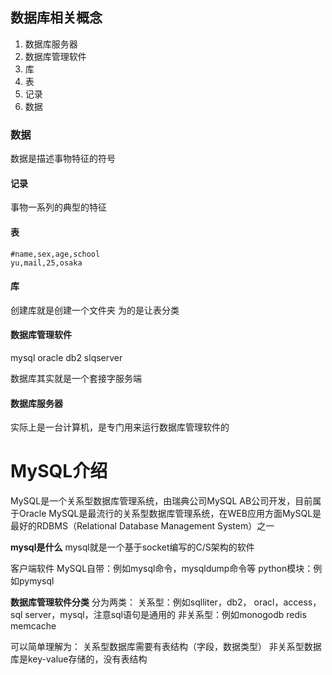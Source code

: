 ## 数据库相关概念

1. 数据库服务器
2. 数据库管理软件
3. 库
4. 表
5. 记录
6. 数据

### 数据

数据是描述事物特征的符号

#### 记录

事物一系列的典型的特征

#### 表

```
#name,sex,age,school
yu,mail,25,osaka
```

#### 库

创建库就是创建一个文件夹
为的是让表分类

#### 数据库管理软件

mysql oracle db2 slqserver

数据库其实就是一个套接字服务端

#### 数据库服务器

实际上是一台计算机，是专门用来运行数据库管理软件的

# MySQL介绍

MySQL是一个关系型数据库管理系统，由瑞典公司MySQL AB公司开发，目前属于Oracle
MySQL是最流行的关系型数据库管理系统，在WEB应用方面MySQL是最好的RDBMS（Relational Database Management System）之一

**mysql是什么**
mysql就是一个基于socket编写的C/S架构的软件

客户端软件
MySQL自带：例如mysql命令，mysqldump命令等
python模块：例如pymysql

**数据库管理软件分类**
分为两类：
关系型：例如sqlliter，db2， oracl，access，sql server，mysql，注意sql语句是通用的
非关系型：例如monogodb redis memcache

可以简单理解为：
关系型数据库需要有表结构（字段，数据类型）
非关系型数据库是key-value存储的，没有表结构


